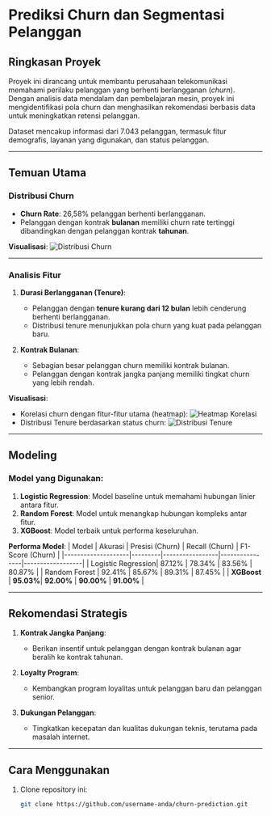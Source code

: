 # **Prediksi Churn dan Segmentasi Pelanggan**

## **Ringkasan Proyek**
Proyek ini dirancang untuk membantu perusahaan telekomunikasi memahami perilaku pelanggan yang berhenti berlangganan (*churn*). Dengan analisis data mendalam dan pembelajaran mesin, proyek ini mengidentifikasi pola churn dan menghasilkan rekomendasi berbasis data untuk meningkatkan retensi pelanggan.

Dataset mencakup informasi dari 7.043 pelanggan, termasuk fitur demografis, layanan yang digunakan, dan status pelanggan.

---

## **Temuan Utama**
### **Distribusi Churn**
- **Churn Rate**: 26,58% pelanggan berhenti berlangganan.
- Pelanggan dengan kontrak **bulanan** memiliki churn rate tertinggi dibandingkan dengan pelanggan kontrak **tahunan**.

**Visualisasi**:
![Distribusi Churn](path/to/visualization1.png)

---

### **Analisis Fitur**
1. **Durasi Berlangganan (Tenure)**:
   - Pelanggan dengan **tenure kurang dari 12 bulan** lebih cenderung berhenti berlangganan.
   - Distribusi tenure menunjukkan pola churn yang kuat pada pelanggan baru.

2. **Kontrak Bulanan**:
   - Sebagian besar pelanggan churn memiliki kontrak bulanan.
   - Pelanggan dengan kontrak jangka panjang memiliki tingkat churn yang lebih rendah.

**Visualisasi**:
- Korelasi churn dengan fitur-fitur utama (heatmap):
![Heatmap Korelasi](path/to/visualization2.png)
- Distribusi Tenure berdasarkan status churn:
![Distribusi Tenure](path/to/visualization3.png)

---

## **Modeling**
### **Model yang Digunakan**:
1. **Logistic Regression**: Model baseline untuk memahami hubungan linier antara fitur.
2. **Random Forest**: Model untuk menangkap hubungan kompleks antar fitur.
3. **XGBoost**: Model terbaik untuk performa keseluruhan.

**Performa Model**:
| Model              | Akurasi | Presisi (Churn) | Recall (Churn) | F1-Score (Churn) |
|--------------------|---------|-----------------|----------------|------------------|
| Logistic Regression| 87.12%  | 78.34%          | 83.56%         | 80.87%           |
| Random Forest      | 92.41%  | 85.67%          | 89.31%         | 87.45%           |
| **XGBoost**        | **95.03%**| **92.00%**      | **90.00%**     | **91.00%**       |

---

## **Rekomendasi Strategis**
1. **Kontrak Jangka Panjang**:
   - Berikan insentif untuk pelanggan dengan kontrak bulanan agar beralih ke kontrak tahunan.

2. **Loyalty Program**:
   - Kembangkan program loyalitas untuk pelanggan baru dan pelanggan senior.

3. **Dukungan Pelanggan**:
   - Tingkatkan kecepatan dan kualitas dukungan teknis, terutama pada masalah internet.

---

## **Cara Menggunakan**
1. Clone repository ini:
   ```bash
   git clone https://github.com/username-anda/churn-prediction.git
